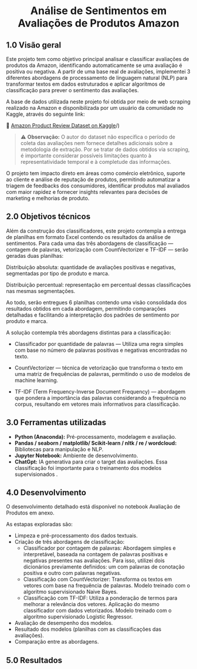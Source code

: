<h1 align="center"> Análise de Sentimentos em Avaliações de Produtos Amazon<br /> </h1>

## **1.0 Visão geral**

Este projeto tem como objetivo principal analisar e classificar avaliações de produtos da Amazon, identificando automaticamente se uma avaliação é positiva ou negativa. A partir de uma base real de avaliações, implementei 3 diferentes abordagens de processamento de linguagem natural (NLP) para transformar textos em dados estruturados e aplicar algoritmos de classificação para prever o sentimento das avaliações.

A base de dados utilizada neste projeto foi obtida por meio de web scraping realizado na Amazon e disponibilizada por um usuário da comunidade no Kaggle, através do seguinte link:

🔗 [Amazon Product Review Dataset on Kaggle](https://www.kaggle.com/datasets/sampaiovitor/avaliaes-em-portugus-amazon-e-mercado-livre)/)

> ⚠️ **Observação:** O autor do dataset não especifica o período de coleta das avaliações nem fornece detalhes adicionais sobre a metodologia de extração. Por se tratar de dados obtidos via scraping, é importante considerar possíveis limitações quanto à representatividade temporal e à completude das informações.

O projeto tem impacto direto em áreas como comércio eletrônico, suporte ao cliente e análise de reputação de produtos, permitindo automatizar a triagem de feedbacks dos consumidores, identificar produtos mal avaliados com maior rapidez e fornecer insights relevantes para decisões de marketing e melhorias de produto.

## **2.0 Objetivos técnicos**

Além da construção dos classificadores, este projeto contempla a entrega de planilhas em formato Excel contendo os resultados da análise de sentimentos. Para cada uma das três abordagens de classificação — contagem de palavras, vetorização com CountVectorizer e TF-IDF — serão geradas duas planilhas:

Distribuição absoluta: quantidade de avaliações positivas e negativas, segmentadas por tipo de produto e marca.

Distribuição percentual: representação em percentual dessas classificações nas mesmas segmentações.

Ao todo, serão entregues 6 planilhas contendo uma visão consolidada dos resultados obtidos em cada abordagem, permitindo comparações detalhadas e facilitando a interpretação dos padrões de sentimento por produto e marca.

A solução contempla três abordagens distintas para a classificação:

- Classificador por quantidade de palavras — Utiliza uma regra simples com base no número de palavras positivas e negativas encontradas no texto.

- CountVectorizer — técnica de vetorização que transforma o texto em uma matriz de frequências de palavras, permitindo o uso de modelos de machine learning.

- TF-IDF (Term Frequency-Inverse Document Frequency) — abordagem que pondera a importância das palavras considerando a frequência no corpus, resultando em vetores mais informativos para classificação.

## **3.0 Ferramentas utilizadas**

- **Python (Anaconda):** Pré-processamento, modelagem e avaliação.
- **Pandas / seaborn / matplotlib/ Scikit-learn / nltk / re / wordcloud:** Bibliotecas para manipulação e NLP.
- **Jupyter Notebook:** Ambiente de desenvolvimento.
- **ChatGpt:** IA generativa para criar o target das avaliações. Essa classificação foi importante para o treinamento dos modelos supervisionados .
  
## **4.0 Desenvolvimento**

O desenvolvimento detalhado está disponível no notebook Avaliação de Produtos em anexo. 

As estapas exploradas são:
- Limpeza e pré-processamento dos dados textuais.
- Criação de três abordagens de classificação:
  -   Classificador por contagem de palavras: Abordagem simples e interpretável, baseada na contagem de palavras positivas e negativas presentes nas avaliações. Para isso, utilizei dois dicionários previamente definidos: um com palavras de conotação positiva e outro com palavras negativas.
  -   Classificação com CountVectorizer: Transforma os textos em vetores com base na frequência de palavras. Modelo treinado com o algoritmo supervisionado Naive Bayes.
  -   Classificação com TF-IDF: Utiliza a ponderação de termos para melhorar a relevância dos vetores. Aplicação do mesmo classificador com dados vetorizados. Modelo treinado com o algoritmo supervisionado Logistic Regressor.
- Avaliação de desempenho dos modelos.
- Resultado dos modelos (planilhas com as classificações das avaliações).
- Comparação entre as abordagens.

## **5.0 Resultados**

